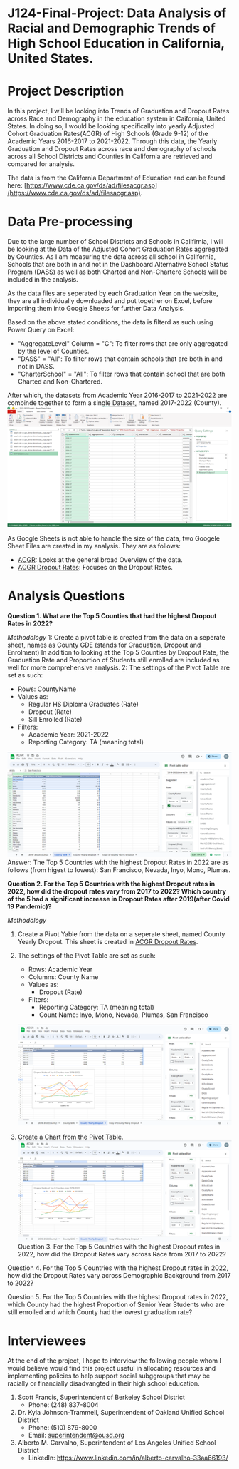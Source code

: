 # J124-Final-Project: Data Analysis of Racial and Demographic Trends of High School Education in California, United States.

<h1>Project Description</h1>
In this project, I will be looking into Trends of Graduation and Dropout Rates across Race and Demography in the education system in Caifornia, United States. In doing so, I would be looking specifically into yearly Adjusted Cohort Graduation Rates(ACGR) of High Schools (Grade 9-12) of the Academic Years 2016-2017 to 2021-2022. Through this data, the Yearly Graduation and Dropout Rates across race and demography of schools across all School Districts and Counties in California are retrieved and compared for analysis.

The data is from the California Department of Education and can be found here: [https://www.cde.ca.gov/ds/ad/filesacgr.asp](https://www.cde.ca.gov/ds/ad/filesacgr.asp). 

<h1>Data Pre-processing</h1>
Due to the large number of School Districts and Schools in Califirnia, I will be looking at the Data of the Adjusted Cohort Graduation Rates aggregated by Counties. As I am measuring the data across all school in California, Schools that are both in and not in the Dashboard Alternative School Status Program (DASS) as well as both Charted and Non-Chartere Schools will be included in the analysis.

As the data files are seperated by each Graduation Year on the website, they are all individually downloaded and put together on Excel, before importing them into Google Sheets for further Data Analysis.

Based on the above stated conditions, the data is filterd as such using Power Query on Excel:
* "AggregateLevel" Column = "C": To filter rows that are only aggregated by the level of Counties.
* "DASS" = "All": To filter rows that contain schools that are both in and not in DASS.
* "CharterSchool" = "All": To filter rows that contain school that are both Charted and Non-Chartered.

After which, the datasets from Academic Year 2016-2017 to 2021-2022 are combinde together to form a single Dataset, named 2017-2022 (County). 
![Alt text](/Power_Query.png "Pre-processing of Data on Excel Power Query")  

As Google Sheets is not able to handle the size of the data, two Googele Sheet Files are created in my analysis. They are as follows:
* [ACGR](https://docs.google.com/spreadsheets/d/1zc8FEzi5wkwPSBJD1SgmVf1vp_lN6pdns5f7aXnaASc/edit?usp=sharing): Looks at the general broad Overview of the data.
* [ACGR Dropout Rates](https://docs.google.com/spreadsheets/d/1wkpduouZsWpbPY3YoUNc3CZhI6z2E4JB492esOP2N-8/edit?usp=sharing): Focuses on the Dropout Rates.

<h1>Analysis Questions</h1>

**Question 1. What are the Top 5 Counties that had the highest Dropout Rates in 2022?**

_Methodology_
1: Create a pivot table is created from the data on a seperate sheet, names as County GDE (stands for Graduation, Dropout and Enrolment)
In addition to looking at the Top 5 Counties by Dropout Rate, the Graduation Rate and Proportion of Students still enrolled are included as well for more comprehensive analysis.
2: The settings of the Pivot Table are set as such:
   *  Rows: CountyName
   *  Values as: 
      * Regular HS Diploma Graduates (Rate)
      * Dropout (Rate)
      * Sill Enrolled (Rate)
   *  Filters:
      * Academic Year: 2021-2022
      * Reporting Category: TA (meaning total)


![Alt text](/Question1.png "Question 1")  
Answer: The Top 5 Countries with the highest Dropout Rates in 2022 are as follows (from higest to lowest): San Francisco, Nevada, Inyo, Mono, Plumas.

**Question 2. For the Top 5 Countries with the highest Dropout rates in 2022, how did the dropout rates vary from 2017 to 2022? Which country of the 5 had a significant increase in Dropout Rates after 2019(after Covid 19 Pandemic)?**

_Methodology_
1. Create a Pivot Yable from the data on a seperate sheet, named County Yearly Dropout. This sheet is created in [ACGR Dropout Rates](https://docs.google.com/spreadsheets/d/1wkpduouZsWpbPY3YoUNc3CZhI6z2E4JB492esOP2N-8/edit?usp=sharing).
2. The settings of the Pivot Table are set as such:
   *  Rows: Academic Year
   *  Columns: County Name
   *  Values as: 
      * Dropout (Rate)
   *  Filters:
      * Reporting Category: TA (meaning total)
      * Count Name: Inyo, Mono, Nevada, Plumas, San Francisco
    
    ![Alt text](/Question2.png "Question 2 Pivot Table")  
3. Create a Chart from the Pivot Table. 
![Alt text](/Question2.png "Question 2")  
Question 3. For the Top 5 Countries with the highest Dropout rates in 2022, how did the Dropout Rates vary across Race from 2017 to 2022?


Question 4. For the Top 5 Countries with the highest Dropout rates in 2022, how did the Dropout Rates vary across Demographic Background from 2017 to 2022?


Question 5. For the Top 5 Countries with the highest Dropout rates in 2022, which County had the highest Proportion of Senior Year Students who are still enrolled and which County had the lowest graduation rate?

<h1>Interviewees</h1>
At the end of the project, I hope to interview the following people whom I would believe would find this project useful in allocating resources and implementing policies to help support social subggroups that may be racially or financially disadvangted in their high school education.

1. Scott Francis, Superintendent of Berkeley School District
    *  Phone: (248) 837-8004
2. Dr. Kyla Johnson-Trammell, Superintendent of Oakland Unified School District
    *  Phone: (510) 879-8000
    *  Email: superintendent@ousd.org
3. Alberto M. Carvalho, Superintendent of Los Angeles Unified School 
District
    *  LinkedIn: https://www.linkedin.com/in/alberto-carvalho-33aa66193/
